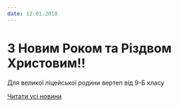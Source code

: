 ```yaml
---
date: 12.01.2018
---
```

# З Новим Роком та Різдвом Христовим!!

Для великої ліцейської родини вертеп від 9-Б класу

[Читати усі новини](/news)

